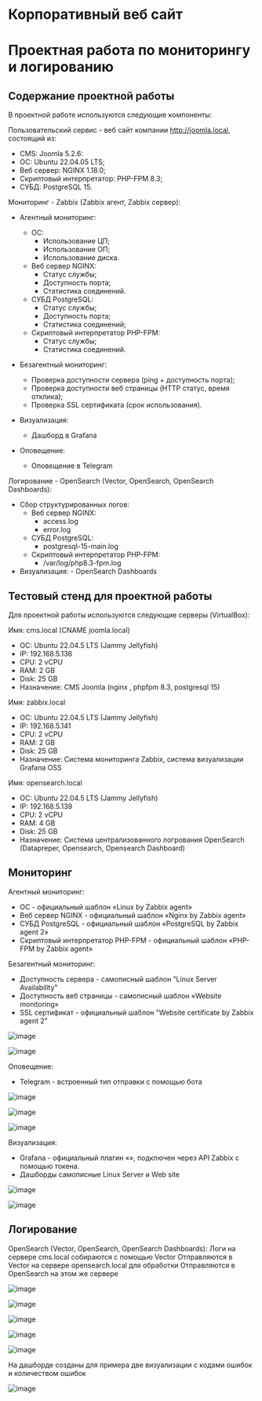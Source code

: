 # Корпоративный веб сайт
# Проектная работа по мониторингу и логированию

## Содержание проектной работы
В проектной работе используются следующие компоненты:

Пользовательский сервис - веб сайт компании http://joomla.local, состоящий из:

- CMS: Joomla 5.2.6:
- ОС: Ubuntu 22.04.05 LTS;
- Веб сервер: NGINX 1.18.0;
- Скриптовый интерпретатор: PHP-FPM 8.3;
- СУБД: PostgreSQL 15.

Мониторинг - Zabbix (Zabbix агент, Zabbix сервер):

- Агентный мониторинг:
    
    - ОС:
        - Использование ЦП;
        - Использование ОП;
        - Использование диска.
    - Веб сервер NGINX:
        - Статус службы;
        - Доступность порта;
        - Статистика соединений.
    - СУБД PostgreSQL:
        - Статус службы;
        - Доступность порта;
        - Статистика соединений;
    - Скриптовый интерпретатор PHP-FPM:
        - Статус службы;
        - Статистика соединений.
- Безагентный мониторинг:
    
    - Проверка доступности сервера (ping + доступность порта);
    - Проверка доступности веб страницы (HTTP статус, время отклика);
    - Проверка SSL сертификата (срок использования).

- Визуализация:
	- Дашборд в Grafana
- Оповещение:
	- Оповещение в Telegram

Логирование - OpenSearch (Vector, OpenSearch, OpenSearch Dashboards):

- Сбор структурированных логов:
    - Веб сервер NGINX:
        - access.log
        - error.log
    - СУБД PostgreSQL:
        - postgresql-15-main.log
    - Скриптовый интерпретатор PHP-FPM:
        - /var/log/php8.3-fpm.log
- Визуализация: - OpenSearch Dashboards

## Тестовый стенд для проектной работы

Для проектной работы используются следующие серверы (VirtualBox):

Имя: cms.local (CNAME joomla.local)  
- ОС: Ubuntu 22.04.5 LTS (Jammy Jellyfish)  
- IP: 192.168.5.136  
- CPU: 2 vCPU  
- RAM: 2 GB  
- Disk: 25 GB  
- Назначение: CMS Joomla (nginx , phpfpm 8.3, postgresql 15)

Имя: zabbix.local  
- ОС: Ubuntu 22.04.5 LTS (Jammy Jellyfish)  
- IP: 192.168.5.141  
- CPU: 2 vCPU  
- RAM: 2 GB  
- Disk: 25 GB  
- Назначение: Система мониторинга Zabbix, система визуализации Grafana OSS

Имя: opensearch.local  
- ОС: Ubuntu 22.04.5 LTS (Jammy Jellyfish)  
- IP: 192.168.5.139  
- CPU: 2 vCPU  
- RAM: 4 GB  
- Disk: 25 GB  
- Назначение: Система централизованного логрования OpenSearch (Datapreper, Opensearch, Opensearch Dashboard)

## Мониторинг

Агентный мониторинг:
- ОС - официальный шаблон «Linux by Zabbix agent»
- Веб сервер NGINX - официальный шаблон «Nginx by Zabbix agent»
- СУБД PostgreSQL - официальный шаблон «PostgreSQL by Zabbix agent 2»
- Скриптовый интерпретатор PHP-FPM - официальный шаблон «PHP-FPM by Zabbix agent»

Безагентный мониторинг:
- Доступность сервера - самописный шаблон "Linux Server Availability"
- Доступность веб страницы - самописный шаблон «Website monitoring»
- SSL сертификат - официальный шаблон "Website certificate by Zabbix agent 2"

![image](https://github.com/user-attachments/assets/76b0599f-5904-4913-97a6-3796ec0936fc)

![image](https://github.com/user-attachments/assets/07c97f7e-e448-468d-baee-803887560330)


Оповещение:
- Telegram - встроенный тип отправки с помощью бота

![image](https://github.com/user-attachments/assets/55b72eeb-e541-4771-a231-3fe77d827793)

![image](https://github.com/user-attachments/assets/3ed31e22-f4ea-49ad-a51b-fc1583bda65b)

![image](https://github.com/user-attachments/assets/32453d57-0474-41cc-b271-835cbfbae457)



Визуализация:
- Grafana - официальный плагин «», подключен через API Zabbix с помощью токена. 
- Дашборды самописные Linux Server и Web site

![image](https://github.com/user-attachments/assets/4951c482-b53e-4b8c-8cf6-1bdd17704b35)

![image](https://github.com/user-attachments/assets/dc66dfd8-76d5-4b25-9941-1abd2590ffd6)



## Логирование

OpenSearch (Vector, OpenSearch, OpenSearch Dashboards):
Логи на сервере cms.local собираются с помощью Vector
Отправляются в Vector на сервере opensearch.local для обработки
Отправляются в OpenSearch на этом же сервере

![image](https://github.com/user-attachments/assets/d364dc46-9233-4227-ba21-b9f86031689c)

![image](https://github.com/user-attachments/assets/c191b43b-2360-489b-b4a8-803d69adca1a)

![image](https://github.com/user-attachments/assets/c513505f-7e98-4994-8a23-0f0c5439ca3b)

![image](https://github.com/user-attachments/assets/3e35e093-9382-4682-a70e-ecede6b05738)

![image](https://github.com/user-attachments/assets/14869722-db0a-402f-af71-3bc9915bdb85)


На дашборде созданы для примера две визуализации с кодами ошибок и количеством ошибок

![image](https://github.com/user-attachments/assets/a4d28315-b91e-49f8-b2b4-855d20a06424)
